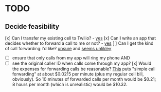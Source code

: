# TODO

## Decide feasibility

[x] Can I transfer my existing cell to Twilio? - [yes](https://support.twilio.com/hc/en-us/articles/223179348-Porting-a-Phone-Number-to-Twilio)
[x] Can I write an app that decides whether to forward a call to me or not? - [yes](https://www.twilio.com/docs/api/twiml)
[ ] Can I get the kind of call forwarding I'd like? [unsure](http://stackoverflow.com/questions/43766858/can-phone-calls-have-metadata-like-forwarded-by) and [seems unlikley](https://android.stackexchange.com/questions/5233/blocks-all-calls-not-going-through-google-voice)
  - [ ] ensure that only calls from my app will ring my phone AND
  - [ ] see the original caller ID when calls come through my app?
[x] Would the expenses for forwarding calls be reasonable? [This](https://support.twilio.com/hc/en-us/articles/223132367-How-much-am-I-charged-for-call-forwarding-) puts "simple call forwarding" at about $0.0215 per minute (plus my regular cell bill, obviously). So 10 minutes of forwarded calls per month would be $0.21; 8 hours per month (which is unrealistic) would be $10.32.
